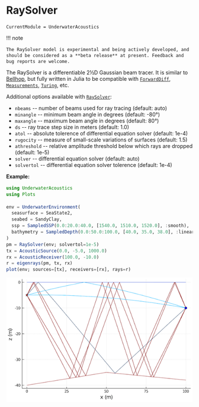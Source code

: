 # RaySolver

```@meta
CurrentModule = UnderwaterAcoustics
```

!!! note

    The RaySolver model is experimental and being actively developed, and should be considered as a **beta release** at present. Feedback and bug reports are welcome.

The RaySolver is a differentiable 2½D Gaussian beam tracer. It is similar to [Bellhop](@ref), but fully written in Julia to be compatible with [`ForwardDiff`](https://github.com/JuliaDiff/ForwardDiff.jl), [`Measurements`](https://github.com/JuliaPhysics/Measurements.jl), [`Turing`](https://github.com/TuringLang/Turing.jl), etc.

Additional options available with [`RaySolver`](@ref):

- `nbeams` -- number of beams used for ray tracing (default: auto)
- `minangle` -- minimum beam angle in degrees (default: -80°)
- `maxangle` -- maximum beam angle in degrees (default: 80°)
- `ds` -- ray trace step size in meters (default: 1.0)
- `atol` -- absolute tolerence of differential equation solver (default: 1e-4)
- `rugocity` -- measure of small-scale variations of surfaces (default: 1.5)
- `athreshold` -- relative amplitude threshold below which rays are dropped (default: 1e-5)
- `solver` -- differential equation solver (default: auto)
- `solvertol` -- differential equation solver tolerence (default: 1e-4)

**Example:**

```julia
using UnderwaterAcoustics
using Plots

env = UnderwaterEnvironment(
  seasurface = SeaState2,
  seabed = SandyClay,
  ssp = SampledSSP(0.0:20.0:40.0, [1540.0, 1510.0, 1520.0], :smooth),
  bathymetry = SampledDepth(0.0:50.0:100.0, [40.0, 35.0, 38.0], :linear)
)
pm = RaySolver(env; solvertol=1e-5)
tx = AcousticSource(0.0, -5.0, 1000.0)
rx = AcousticReceiver(100.0, -10.0)
r = eigenrays(pm, tx, rx)
plot(env; sources=[tx], receivers=[rx], rays=r)
```

![](images/eigenrays2.png)
